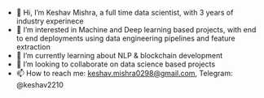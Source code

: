 - 👋 Hi, I’m Keshav Mishra, a full time data scientist, with 3 years of industry experinece
- 👀 I’m interested in Machine and Deep learning based projects, with end to end deployments using data engineering pipelines and feature extraction
- 🌱 I’m currently learning about NLP & blockchain development
- 💞️ I’m looking to collaborate on data science based projects
- 📫 How to reach me: keshav.mishra0298@gmail.com, Telegram: @keshav2210

<!---
keshav1998/keshav1998 is a ✨ special ✨ repository because its `README.md` (this file) appears on your GitHub profile.
You can click the Preview link to take a look at your changes.
--->

